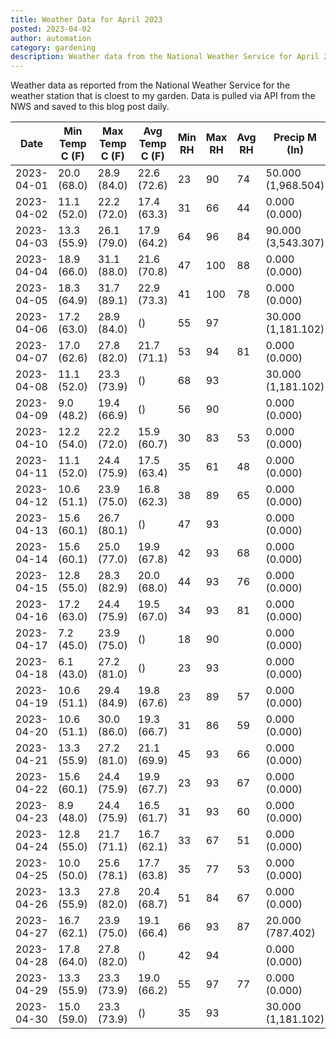 ```yaml
---
title: Weather Data for April 2023
posted: 2023-04-02
author: automation
category: gardening
description: Weather data from the National Weather Service for April 2023
---
```


Weather data as reported from the National Weather Service for the weather station 
that is cloest to my garden. Data is pulled via API from the NWS and saved to this 
blog post daily.

|Date|Min Temp C (F)|Max Temp C (F)|Avg Temp C (F)|Min RH|Max RH|Avg RH|Precip M (In)|Avg Precip/Hr|
|---|---|---|---|---|---|---|---|---|
|2023-04-01|20.0 (68.0)|28.9 (84.0)|22.6 (72.6)|23|90|74|50.000 (1,968.504)|51.803 (51.803)|
|2023-04-02|11.1 (52.0)|22.2 (72.0)|17.4 (63.3)|31|66|44|0.000 (0.000)|0.000 (0.000)|
|2023-04-03|13.3 (55.9)|26.1 (79.0)|17.9 (64.2)|64|96|84|90.000 (3,543.307)|82.402 (82.402)|
|2023-04-04|18.9 (66.0)|31.1 (88.0)|21.6 (70.8)|47|100|88|0.000 (0.000)|0.000 (0.000)|
|2023-04-05|18.3 (64.9)|31.7 (89.1)|22.9 (73.3)|41|100|78|0.000 (0.000)|0.000 (0.000)|
|2023-04-06|17.2 (63.0)|28.9 (84.0)| ()|55|97||30.000 (1,181.102)|36.909 (36.909)|
|2023-04-07|17.0 (62.6)|27.8 (82.0)|21.7 (71.1)|53|94|81|0.000 (0.000)|0.000 (0.000)|
|2023-04-08|11.1 (52.0)|23.3 (73.9)| ()|68|93||30.000 (1,181.102)|25.676 (25.676)|
|2023-04-09|9.0 (48.2)|19.4 (66.9)| ()|56|90||0.000 (0.000)|0.000 (0.000)|
|2023-04-10|12.2 (54.0)|22.2 (72.0)|15.9 (60.7)|30|83|53|0.000 (0.000)|0.000 (0.000)|
|2023-04-11|11.1 (52.0)|24.4 (75.9)|17.5 (63.4)|35|61|48|0.000 (0.000)|0.000 (0.000)|
|2023-04-12|10.6 (51.1)|23.9 (75.0)|16.8 (62.3)|38|89|65|0.000 (0.000)|0.000 (0.000)|
|2023-04-13|15.6 (60.1)|26.7 (80.1)| ()|47|93||0.000 (0.000)|0.000 (0.000)|
|2023-04-14|15.6 (60.1)|25.0 (77.0)|19.9 (67.8)|42|93|68|0.000 (0.000)|0.000 (0.000)|
|2023-04-15|12.8 (55.0)|28.3 (82.9)|20.0 (68.0)|44|93|76|0.000 (0.000)|0.000 (0.000)|
|2023-04-16|17.2 (63.0)|24.4 (75.9)|19.5 (67.0)|34|93|81|0.000 (0.000)|0.000 (0.000)|
|2023-04-17|7.2 (45.0)|23.9 (75.0)| ()|18|90||0.000 (0.000)|0.000 (0.000)|
|2023-04-18|6.1 (43.0)|27.2 (81.0)| ()|23|93||0.000 (0.000)|0.000 (0.000)|
|2023-04-19|10.6 (51.1)|29.4 (84.9)|19.8 (67.6)|23|89|57|0.000 (0.000)|0.000 (0.000)|
|2023-04-20|10.6 (51.1)|30.0 (86.0)|19.3 (66.7)|31|86|59|0.000 (0.000)|0.000 (0.000)|
|2023-04-21|13.3 (55.9)|27.2 (81.0)|21.1 (69.9)|45|93|66|0.000 (0.000)|0.000 (0.000)|
|2023-04-22|15.6 (60.1)|24.4 (75.9)|19.9 (67.7)|23|93|67|0.000 (0.000)|0.000 (0.000)|
|2023-04-23|8.9 (48.0)|24.4 (75.9)|16.5 (61.7)|31|93|60|0.000 (0.000)|0.000 (0.000)|
|2023-04-24|12.8 (55.0)|21.7 (71.1)|16.7 (62.1)|33|67|51|0.000 (0.000)|0.000 (0.000)|
|2023-04-25|10.0 (50.0)|25.6 (78.1)|17.7 (63.8)|35|77|53|0.000 (0.000)|0.000 (0.000)|
|2023-04-26|13.3 (55.9)|27.8 (82.0)|20.4 (68.7)|51|84|67|0.000 (0.000)|0.000 (0.000)|
|2023-04-27|16.7 (62.1)|23.9 (75.0)|19.1 (66.4)|66|93|87|20.000 (787.402)|23.159 (23.159)|
|2023-04-28|17.8 (64.0)|27.8 (82.0)| ()|42|94||0.000 (0.000)|0.000 (0.000)|
|2023-04-29|13.3 (55.9)|23.3 (73.9)|19.0 (66.2)|55|97|77|0.000 (0.000)|0.000 (0.000)|
|2023-04-30|15.0 (59.0)|23.3 (73.9)| ()|35|93||30.000 (1,181.102)|31.082 (31.082)|
